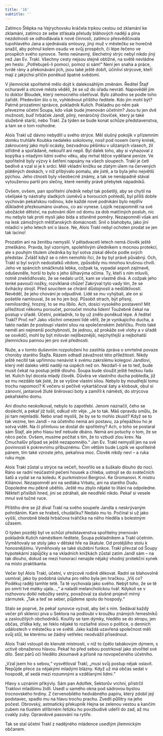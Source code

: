 ```yaml
---
title: '16'
subtitle: ''
---
```


Zatímco Štěpka na Vejrychovsku kráčela trpkou cestou od zklamání ke zklamání, zatímco ze sebe střásala přeludy bláhových nadějí a plna nezdolnosti se odhodlávala k nové činnosti, zatímco přesvědčovala tupohlavého Jana a sjednávala smlouvy, jiný muž v městečku se horečně snažil, aby pohnul kolem osudu ve svůj prospěch, či lépe řečeno ve prospěch svého synovce. Tento neúnavný, šlechetný strýc nebyl nikdo jiný než Jan Ev. Trakl. Všechny cesty nejsou stejně obtížné, na světě nevládne jen heslo: „Potřebuješ-li pomoci, pomoz si sám!“ Není jen snaha a práce, tvrdé rány a překonávání jich, jsou také ještě dobří, účinliví strýcové, kteří mají z jakýchsi příčin poněkud špatné svědomí.

V jilemnické spořitelně mělo dojít k dalekosáhlým změnám. Ředitel Štajf ochuravěl a otcové města věděli, že se už do úřadu nevrátí. Napověděl jim to doktor Bloudek, který nemocného ošetřoval. Bylo záhodno se podle toho zařídit. Především šlo o to, vyhlédnout příštího ředitele. Kdo jím mohl být? Patrně prozatímní správce, pokladník Kulich. Pokladnu po něm pak převezme účetní Šoupa, kdo však bude jmenován účetním? Jsou tu jen dvě možnosti, buď hrbáček Jandl, pilný, nenáročný človíček, který je také služebně starší, nebo Trakl. Za týden se bude konat schůze představenstva, a tam se o tom rozhodne.

Alois Trakl už dávno nebydlil u svého strýce. Měl slušný pokojík v přízemním domku truhláře Koubka nedaleko sokolovny, nosil pod nosem černý knírek, zakroucený jako myší ocásky, bezvadnou pěšinku v ulízaných vlasech, žil střídmě a spořádaně, nekouřil ani nepil. Byl dalek toho, aby si vyhazoval z kopýtka s mladými lidmi svého věku, aby mrhal těžce vydělané peníze. Ve spořitelně byly výzvy k šetření napsány na všech sloupech. Trakl je četl bedlivě a vzal si je k srdci. Měl vkladní knížku se zlatým úlem na červených plátěných deskách, v níž přibývalo pomalu, ale jistě, a ta byla jeho největší pýchou. Jeho ctnosti byly všeobecně známy, a tak se nenápadně stával vytouženou partií pro slečny, které neměly právě přebytek nápadníků.

Ovšem, ovšem, pan spořitelní úředník nebyl tak pošetilý, aby se chytil na všelijaké ty nástrahy sladkých úsměvů a horoucích pohledů, byl příliš dobře vychován pekařskou rodinou, kde každé nové podnikání bylo nejdřív důkladně přezkoumáno úvahou, co asi vynese. Lojzík nezapomněl na své ubožácké dětství, na putování dům od domu za dob matčiných posluh, nic mu nebylo tak proti mysli jako bída a stísněné poměry. Nezapomněl však ani na lesk zámožných měšťanských domácností. Snil o blahobytu, jako jiní mladíci v jeho letech sní o lásce. Ne, Alois Trakl nebyl ochoten prodat se jen tak lacino!

Prozatím ani na ženitbu nemyslil. V pětadvaceti letech nemá člověk ještě zmeškáno. Pravda, byl vzorným, spolehlivým úředníkem s mocnou protekcí, ale s pouhým titulem úředníka by byl sotva získal děvče podle svých představ. Zvlášť když se o něm nemohlo říci, že by byl právě půvabný. Och, Trakl si byl svých nedostatků vědom, způsobily mu mnohou krušnou chvíli. Jeho ve spáncích smáčknutá lebka, cožpak ta, vypadal aspoň zajímavě, oduševněle, horší to bylo s jeho šilhavýma očima. Ty, kteří s ním mluvili, notně zneklidňovalo, že se nedalo určit, kam se vlastně dívá. A cožpak jeho tenké pavoučí nožky, rozviklaná chůze! Zakrýval tyto vady tím, že se švihácky strojil. Před soucitem se chránil důstojností a nedůtklivostí. Nevěděl, že jeho chování je odpudlivé. Lidé se mu vyhýbali, ale on si pošetile namlouval, že se ho jen bojí. Působit strach, být přísný, nemilosrdný, hrozný, to se mu líbilo. Ach, dosíci vysokého postavení! Mít příležitost někomu poroučet, poroučet mnoha lidem! Toužebně čekal na postup v úřadě. Účetní, pokladník, to by už znělo poněkud lépe. A ředitel Trakl? Proč ne? Jako všichni omezení lidé věřil, že je vynikajícího ducha, a takto nadán že postoupí vlastní silou na společenském žebříčku. Proto také neměl ani nejmenší pochybnosti, že jednou, až prokáže své vlohy a v úřadě se osvědčí, mohl by být milován nejlíbeznější, nejchytřejší a nejbohatší jilemnickou pannou jen pro své přednosti.

Nuže, a v tomto duševním rozpoložení ho zastihla zpráva o smrtelné povaze choroby starého Štajfa. Rázem odhadl závažnost této příležitosti. Nikdy ještě necítil tak upřímnou nenávist k svému zakrslému kolegovi Jandlovi, který měl daleko větší naději na úspěch než on. Nezdaří-li se to teď, bude musit čekat na postup ještě dlouho. Šoupa bude sloužit ještě hezkou řadu let. Kulich byl docela mladý člověk. Důvěra ve vlastního ducha pobledla, již se mu nezdálo tak jisté, že se vyšine vlastní silou. Nebylo by moudřejší tomu trochu napomoci? K večeru si pečlivě vykartáčoval šaty a klobouk, obul si zánovní, jantarově žluté šněrovací boty a zamířil k náměstí, do strýcova pekařského domu.

Ani dlouho neokolkoval, nebylo to zapotřebí. Jenom naznačil, čeho se doslechl, a pekař již tušil, odkud vítr věje. „Je to tak. Máš opravdu smůlu, že jsi tam nejmladší. Nebo snad myslíš, že by se to mohlo zkusit? Když se to tak vezme, ten Jandl – na účetního nemá ani postavu, za přepážkou ho je sotva vidět. Na čí přímluvu se dostal do spořitelny? Ach, o toho se postaral sám Štajf, ale jeho hlasu teď nebude dbáno. Nemá ani potuchy o tom, že se něco peče. Ovšem, musíme počítat s tím, že to vzbudí zlou krev. Na Čmuchalův případ se ještě nezapomnělo.“ Jan Ev. Trakl nemyslil jen na své povinnosti k pokrevnímu příbuznému. Čím větším bude Lojzík ve spořitelně pánem, tím také vzroste jeho, pekařova moc. Člověk nikdy neví – a ruka ruku myje.

Alois Trakl zůstal u strýce na večeři, hovořilo se a šuškalo dlouho do noci. Ráno se radní neúčastnil pečení housek a chleba, ustrojil se do svátečních šatů a vydal se na koledu. K purkmistrovi Bergrovi. Ke Gromanovi. K mistru Kiliánovi. Nezapomněl ani na sedláka Vrbatu, ani na starého Dudu. Dopoledne mu pěkně uběhlo. Ještě mu zbylo nějaké to lítání na odpoledne. Někteří přislíbili hned, jiní se zdráhali, ale neodřekl nikdo. Pekař si vesele mnul své tučné ruce.

Příštího dne se již díval Trakl na svého soupeře Jandla s neskrývaným pohrdáním. Kam se hrabeš, chudáčku? Nedalo mu to. Počínal si už jako vyšší, chorobně bledá hrbáčova tvářička na něho hleděla s bolestným úžasem.

O týden později byl ve schůzi představenstva spořitelny jmenován pokladník Kulich náměstkem ředitele, Šoupa pokladníkem a Trakl účetním. Vyměňovaly se stoly jako v dětské hře na škatule. Od protějšího stolu k honosnějšímu. Vyměňovaly se také služební funkce. Trakl převzal od Šoupy hypotekární zápůjčky a na vkladních knížkách zůstal zatím Jandl sám – na tak dlouho, dokud se mezi honorací nenajde nějaký vhodný protekční synek na místo praktikanta.

Večer byl Alois Trakl, účetní, v strýcově rodině děkovat. Radní se blahovolně usmíval, jako by podobná úsluha pro něho byla jen hračkou. „Víš co? Poděkuj raději tamhle tetě. Ta tě vychovala jako svého. Nebýt toho, že se tě po smrti tvé matky ujala…,“ a naladil melancholickou tvář. Kdykoli se v rozhovoru dotkl nebožky sestry, považoval za slušné projevit mírný zármutek. „Tak a teď se seber, půjdeme spolu do hospody.“

Stalo se poprvé, že pekař synovce vyzval, aby šel s ním. Sedával každý večer při sklenici piva u Sektora na podloubí v kroužku známých řemeslníků a zasloužilých obchodníků. Kouřily se tam dýmky, hledělo se do stropu, jen občas, zřídka kdy, se řeklo nějaké to rozšafné slovo o politice, o denních událostech v městečku a ve světě. Jako každá uzavřená společnost měli svůj stůl, ke kterému se žádný vetřelec neodvážil přisednout.

Alois Trakl vstoupil do klenuté místnosti, v níž to čpělo tabákovým dýmem, s uctivě obnaženou hlavou. Pekař ho před sebou postrkoval jako stvořitel své dílo. Šest párů očí hledělo zkoumavě a přísně na novopečeného účetního.

„Vzal jsem ho s sebou,“ vysvětloval Trakl, „musí svůj postup nějak oslavit. Nepůjde přece za nějakými mladými blázny. Když už má občas sedat v hospodě, ať sedá mezi rozumnými a vzdělanými lidmi.“

Hlavy s uznáním přikývly. Sám pan Adolfek, Sektorův vrchní, přistrčil Traklovi mladšímu židli. Usedl u samého okna pod sádrovou bystou trocnovského hrdiny. Z červenobílého hedvábného papíru, který zdobil její podstavec, spadlo mu na hlavu trochu prachu. Zvedli půllitry na jeho počest. Obrovský, astmatický překupník Hejna se zelenou vestou a kančím zubem na tlustém stříbrném řetízku ho povzbudivě udeřil do zad, až mu cvakly zuby. Opravdové pasování na rytíře.

Tak se stal účetní Trakl z nadějného mládence usedlým jilemnickým občanem.

